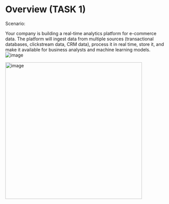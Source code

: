# Overview (TASK 1)

Scenario:

Your company is building a real-time analytics platform for e-commerce data. The platform will ingest data from multiple sources (transactional databases, clickstream data, CRM data), process it in real time, store it, and make it available for business analysts and machine learning models.![image](https://github.com/user-attachments/assets/0ca2d209-9a6e-4df4-8c49-03b4ab4223f9)


<img width="429" alt="image" src="https://github.com/user-attachments/assets/bae80f1c-c4ec-4d25-9383-a8468cd09384">

